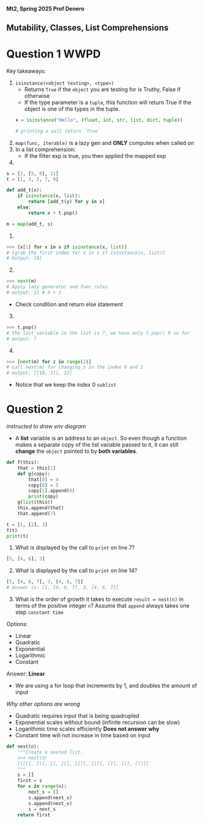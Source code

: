 #### Mt2, Spring 2025 Prof Denero 
## Mutability, Classes, List Comprehensions 


# Question 1 WWPD 

Key takeaways: 

1. `isinstance(<object testing>, <type>)`
    - Returns `True` if the `object` you are testing for is Truthy, False if otherwise
    - If the type parameter is a `tuple`, this function will return True if the object is one of the types in the tuple.
    ```python
    x = isinstance("Hello", (float, int, str, list, dict, tuple))

    # printing x will return `True`
    ```
2. `map(func, iterable)` is a lazy gen and **ONLY** computes when called on 
3. In a list comprehension: 
    - If the filter exp is true, you then applied the mapped exp 
4. 
```python
s = [2, [5, 8], 11]
t = [1, 3, 5, 7, 9]

def add_t(x):
    if isinstance(x, list):
        return [add_t(y) for y in x]
    else: 
        return x + t.pop()

m = map(add_t, s) 
```

1. 
```python
>>> [x[1] for x in s if isinstance(x, list)]
# [grab the first index for x in s if isinstance(x, list)]
# Output: [8]
```

2.  
```python
>>> next(m)
# Apply lazy generator and func rules 
# output: 11 # 9 + 2 
```
   - Check condition and return else statement 

3.  
```python
>>> t.pop()
# the last variable in the list is 7, we have only t.pop() 9 so far
# output: 7  
```

4. 
```python
>>> [next(m) for z in range(2)]
# call next(m) for changing_z in the index 0 and 1 
# output: [[10, 11], 12]
```
- Notice that we keep the index 0 `sublist`


# Question 2
_instructed to draw env diagram_ 
- A **list** variable is an address to an `object`. So even though a function makes a separate copy of the list variable passed to it, it can still **change** the `object` pointed to by **both variables**.

```python
def f(this):
    that = this[1]
    def g(copy):
        that[0] = 4
        copy[0] = 5
        copy[1].append(6)
        print(copy)
    g(list(this))
    this.append(that)
    that.append(7)

t = [1, [2], 3]
f(t)
print(t) 
```
1. What is displayed by the call to `print` on line 7? 
```python
[5, [4, 6], 3]
```

2. What is displayed by the call to `print` on line 14? 
```python
[5, [4, 6, 7], 3, [4, 6, 7]]
# answer is: [1, [4, 6, 7], 3, [4, 6, 7]]
```

3. What is the order of growth it takes to execute `result = nest(n)` in terms of the positive integer `n`? Assume that `append` always takes one step `constant time` 

Options: 
- Linear
- Quadratic
- Exponential 
- Logarithmic 
- Constant 

Answer: 
**Linear**
- We are using a for loop that increments by 1, and doubles the amount of input 

_Why other options are wrong_
- Quadratic requires input that is being quadrupled 
- Exponential scales without bound (infinite recursion can be slow)
- Logarithmic time scales efficiently **Does not answer why** 
- Constant time will not increase in time based on input
```python
def nest(n):
    """Create a nested list.
    >>> nest(3)
    [[[[], []], [], [[], []]], [[[], []], [[], []]]]
    """
    s = []
    first = s
    for x in range(n):
        next_s = []
        s.append(next_s)
        s.append(next_s)
        s = next_s
    return first
```